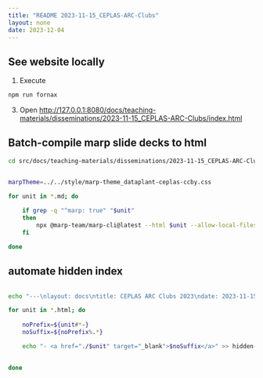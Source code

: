 ```yaml
---
title: "README 2023-11-15_CEPLAS-ARC-Clubs"
layout: none
date: 2023-12-04
---
```


## See website locally

1. Execute
```bash
npm run fornax
```
3. Open http://127.0.0.1:8080/docs/teaching-materials/disseminations/2023-11-15_CEPLAS-ARC-Clubs/index.html


## Batch-compile marp slide decks to html

```bash
cd src/docs/teaching-materials/disseminations/2023-11-15_CEPLAS-ARC-Clubs
```

```bash

marpTheme=../../style/marp-theme_dataplant-ceplas-ccby.css

for unit in *.md; do
    
    if grep -q "^marp: true" "$unit"
    then
        npx @marp-team/marp-cli@latest --html $unit --allow-local-files --theme-set $marpTheme
    fi

done
```

## automate hidden index

```bash

echo "---\nlayout: docs\ntitle: CEPLAS ARC Clubs 2023\ndate: 2023-11-15\nadd sidebar: _sidebars/mainSidebar.md\n---\n\n## Slide decks\n" > hidden-index.md

for unit in *.html; do
    
    noPrefix=${unit#*-}
    noSuffix=${noPrefix%.*}

    echo "- <a href="./$unit" target="_blank">$noSuffix</a>" >> hidden-index.md
   

done
```
